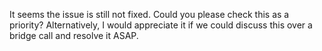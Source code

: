 It seems the issue is still not fixed. Could you please check this as a priority? Alternatively, I would appreciate it if we could discuss this over a bridge call and resolve it ASAP.
